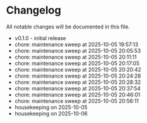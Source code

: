 ﻿# Changelog
All notable changes will be documented in this file.
- v0.1.0 - initial release
- chore: maintenance sweep at 2025-10-05 19:57:13
- chore: maintenance sweep at 2025-10-05 20:05:53
- chore: maintenance sweep at 2025-10-05 20:11:11
- chore: maintenance sweep at 2025-10-05 20:17:05
- chore: maintenance sweep at 2025-10-05 20:20:42
- chore: maintenance sweep at 2025-10-05 20:24:28
- chore: maintenance sweep at 2025-10-05 20:28:32
- chore: maintenance sweep at 2025-10-05 20:37:54
- chore: maintenance sweep at 2025-10-05 20:46:01
- chore: maintenance sweep at 2025-10-05 20:56:11
- housekeeping on 2025-10-05
- housekeeping on 2025-10-06
